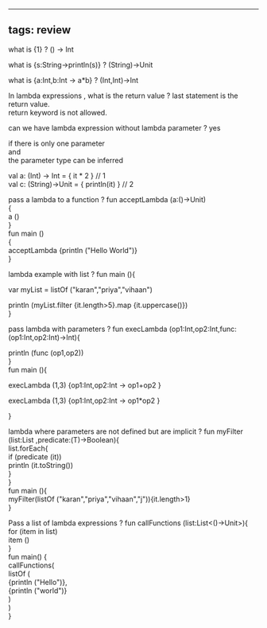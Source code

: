 
---
tags: review
---

what is {1}
?
() -> Int
<!--SR:!2023-08-13,4,270-->

what is {s:String->println(s)}
?
(String)->Unit
<!--SR:!2023-08-13,4,270-->

what is {a:Int,b:Int -> a*b}
?
(Int,Int)->Int
<!--SR:!2023-08-13,4,270-->

In lambda expressions , what is the return value
?
last statement is the return value.  
return keyword is not allowed.
<!--SR:!2023-08-13,4,270-->

can we have lambda expression without lambda parameter
?
yes  
  
if there is only one parameter  
and  
the parameter type can be inferred  
  
val a: (Int) -> Int = { it * 2 } // 1  
val c: (String)->Unit = { println(it) } // 2
<!--SR:!2023-08-13,4,270-->

pass a lambda to a function
?
fun acceptLambda (a:()->Unit)  
{  
a ()  
}  
fun main ()  
{  
acceptLambda {println ("Hello World")}  
}
<!--SR:!2023-08-13,4,270-->

lambda example with list
?
fun main (){  
  
var myList = listOf ("karan","priya","vihaan")  
  
println (myList.filter {it.length>5}.map {it.uppercase()})  
}
<!--SR:!2023-08-13,4,270-->

pass lambda with parameters
?
fun execLambda (op1:Int,op2:Int,func:(op1:Int,op2:Int)->Int){  
  
println (func (op1,op2))  
}  
fun main (){  
  
execLambda (1,3) {op1:Int,op2:Int -> op1+op2 }  
  
execLambda (1,3) {op1:Int,op2:Int -> op1*op2 }  
  
}
<!--SR:!2023-08-13,4,270-->

lambda where parameters are not defined but are implicit
?
fun <T> myFilter (list:List <T>,predicate:(T)->Boolean){  
list.forEach{  
if (predicate (it))  
println (it.toString())  
}  
}  
fun main (){  
myFilter(listOf ("karan","priya","vihaan","j")){it.length>1}  
}
<!--SR:!2023-08-13,4,280-->

Pass a list of lambda expressions
?
fun callFunctions (list:List<()->Unit>){  
for (item in list)  
item ()  
}  
fun main() {  
callFunctions(  
listOf (  
{println ("Hello")},  
{println ("world")}  
)  
)  
}
<!--SR:!2023-08-13,4,280-->







	




